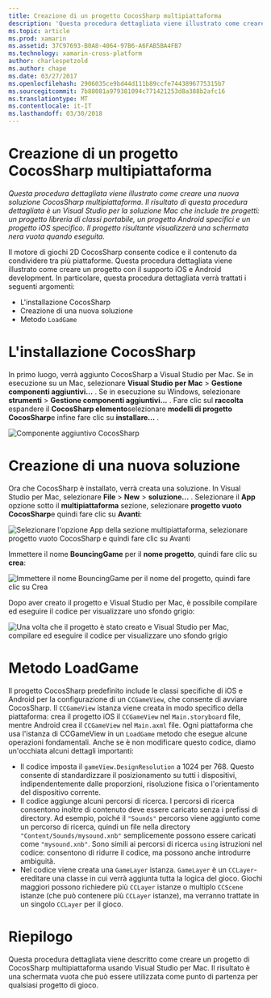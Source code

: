 ```yaml
---
title: Creazione di un progetto CocosSharp multipiattaforma
description: 'Questa procedura dettagliata viene illustrato come creare una nuova soluzione CocosSharp multipiattaforma. Il risultato di questa procedura dettagliata è un Visual Studio per la soluzione Mac che include tre progetti: un progetto libreria di classi portabile, un progetto Android specifici e un progetto iOS specifico. Il progetto risultante visualizzerà una schermata nera vuota quando eseguita.'
ms.topic: article
ms.prod: xamarin
ms.assetid: 37C97693-B0A8-4064-97B6-A6FAB5BA4FB7
ms.technology: xamarin-cross-platform
author: charlespetzold
ms.author: chape
ms.date: 03/27/2017
ms.openlocfilehash: 2906035ce9bd44d111b89ccfe7443896775315b7
ms.sourcegitcommit: 7b88081a979381094c771421253d8a388b2afc16
ms.translationtype: MT
ms.contentlocale: it-IT
ms.lasthandoff: 03/30/2018
---
```

# <a name="creating-a-multi-platform-cocossharp-project"></a>Creazione di un progetto CocosSharp multipiattaforma

_Questa procedura dettagliata viene illustrato come creare una nuova soluzione CocosSharp multipiattaforma. Il risultato di questa procedura dettagliata è un Visual Studio per la soluzione Mac che include tre progetti: un progetto libreria di classi portabile, un progetto Android specifici e un progetto iOS specifico. Il progetto risultante visualizzerà una schermata nera vuota quando eseguita._

Il motore di giochi 2D CocosSharp consente codice e il contenuto da condividere tra più piattaforme. Questa procedura dettagliata viene illustrato come creare un progetto con il supporto iOS e Android development. In particolare, questa procedura dettagliata verrà trattati i seguenti argomenti:

 - L'installazione CocosSharp
 - Creazione di una nuova soluzione
 - Metodo `LoadGame`

# <a name="installing-cocossharp"></a>L'installazione CocosSharp

In primo luogo, verrà aggiunto CocosSharp a Visual Studio per Mac. Se in esecuzione su un Mac, selezionare **Visual Studio per Mac** > **Gestione componenti aggiuntivi...**  . Se in esecuzione su Windows, selezionare **strumenti** > **Gestione componenti aggiuntivi...**  . Fare clic sul **raccolta** espandere il **CocosSharp elemento**selezionare **modelli di progetto CocosSharp**e infine fare clic su **installare...**  .

![Componente aggiuntivo CocosSharp](part1-images/xamarinstudioaddinsmac.png "")

# <a name="creating-a-new-solution"></a>Creazione di una nuova soluzione

Ora che CocosSharp è installato, verrà creata una soluzione. In Visual Studio per Mac, selezionare **File** > **New** > **soluzione...** . Selezionare il **App** opzione sotto il **multipiattaforma** sezione, selezionare **progetto vuoto CocosSharp**e quindi fare clic su **Avanti**:

![](part1-images/image1.png "Selezionare l'opzione App della sezione multipiattaforma, selezionare progetto vuoto CocosSharp e quindi fare clic su Avanti")

Immettere il nome **BouncingGame** per il **nome progetto**, quindi fare clic su **crea**:

![](part1-images/image2.png "Immettere il nome BouncingGame per il nome del progetto, quindi fare clic su Crea")

Dopo aver creato il progetto e Visual Studio per Mac, è possibile compilare ed eseguire il codice per visualizzare uno sfondo grigio: 

![](part1-images/image3.png "Una volta che il progetto è stato creato e Visual Studio per Mac, compilare ed eseguire il codice per visualizzare uno sfondo grigio")


# <a name="loadgame-method"></a>Metodo LoadGame

Il progetto CocosSharp predefinito include le classi specifiche di iOS e Android per la configurazione di un `CCGameView`, che consente di avviare CocosSharp. Il `CCGameView` istanza viene creata in modo specifico della piattaforma: crea il progetto iOS il `CCGameView` nel `Main.storyboard` file, mentre Android crea il `CCGameView` nel `Main.axml` file. Ogni piattaforma che usa l'istanza di CCGameView in un `LoadGame` metodo che esegue alcune operazioni fondamentali. Anche se è non modificare questo codice, diamo un'occhiata alcuni dettagli importanti:

 - Il codice imposta il `gameView.DesignResolution` a 1024 per 768. Questo consente di standardizzare il posizionamento su tutti i dispositivi, indipendentemente dalle proporzioni, risoluzione fisica o l'orientamento del dispositivo corrente. 
 - Il codice aggiunge alcuni percorsi di ricerca. I percorsi di ricerca consentono inoltre di contenuto deve essere caricato senza i prefissi di directory. Ad esempio, poiché il `"Sounds"` percorso viene aggiunto come un percorso di ricerca, quindi un file nella directory `"Content/Sounds/mysound.xnb"` semplicemente possono essere caricati come `"mysound.xnb"`. Sono simili ai percorsi di ricerca `using` istruzioni nel codice: consentono di ridurre il codice, ma possono anche introdurre ambiguità.
 - Nel codice viene creata una `GameLayer` istanza. `GameLayer` è un `CCLayer`-ereditare una classe in cui verrà aggiunta tutta la logica del gioco. Giochi maggiori possono richiedere più `CCLayer` istanze o multiplo `CCScene` istanze (che può contenere più `CCLayer` istanze), ma verranno trattate in un singolo `CCLayer` per il gioco.

#  <a name="summary"></a>Riepilogo

Questa procedura dettagliata viene descritto come creare un progetto di CocosSharp multipiattaforma usando Visual Studio per Mac. Il risultato è una schermata vuota che può essere utilizzata come punto di partenza per qualsiasi progetto di gioco.